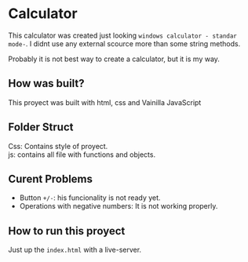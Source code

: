 # Calculator

This calculator was created just looking `windows calculator - standar mode-`. I didnt use any external scource more than some string methods.  

Probably it is not best way to create a calculator, but it is my way. 

## How was built?

This proyect was built with html, css and Vainilla JavaScript


## Folder Struct

Css: Contains style of proyect.  
js: contains all file with functions and objects.

## Curent Problems

- Button `+/-`: his funcionality is not ready yet.   
- Operations with negative numbers: It is not working properly.   
 
## How to run this proyect

Just up the `index.html` with a live-server.